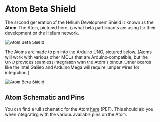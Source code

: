 # Atom Beta Shield

The second generation of the Helium Development Shield is known as the **Atom**. The Atom, pictured here, is what beta participants are using for their development on the Helium network. 


![Atom Beta Shield](/img/atom1.jpg)


The Atoms are made to pin into the [Arduino UNO](http://arduino.cc/en/Main/arduinoBoardUno), pictured below. (Atoms will work with various other MCUs that are Arduino-compatible, but the UNO provides seamless integration with the Atom's pinout. Other boards like the Intel Galileo and Arduino Mega will require jumper wires for integration.) 


![Atom Beta Shield](/img/atom-with-uno.jpg)

## Atom Schematic and Pins

You can find a full schematic for the Atom [here](/assets/Springer_Rev2_0_SCH.pdf) (PDF). This should aid you when integrating with the various available pins on the Atom.  

